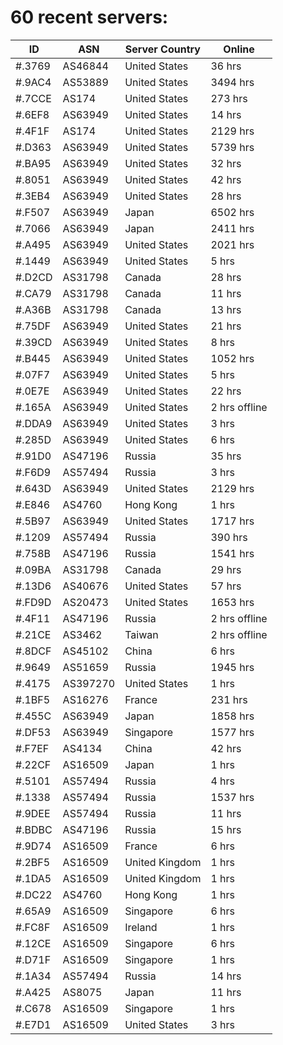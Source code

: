 # 60 recent servers:

| ID | ASN | Server Country | Online |
| ------ | ------ | ------ | ------ |
| #.3769 | AS46844 | United States | 36 hrs |
| #.9AC4 | AS53889 | United States | 3494 hrs |
| #.7CCE | AS174 | United States | 273 hrs |
| #.6EF8 | AS63949 | United States | 14 hrs |
| #.4F1F | AS174 | United States | 2129 hrs |
| #.D363 | AS63949 | United States | 5739 hrs |
| #.BA95 | AS63949 | United States | 32 hrs |
| #.8051 | AS63949 | United States | 42 hrs |
| #.3EB4 | AS63949 | United States | 28 hrs |
| #.F507 | AS63949 | Japan | 6502 hrs |
| #.7066 | AS63949 | Japan | 2411 hrs |
| #.A495 | AS63949 | United States | 2021 hrs |
| #.1449 | AS63949 | United States | 5 hrs |
| #.D2CD | AS31798 | Canada | 28 hrs |
| #.CA79 | AS31798 | Canada | 11 hrs |
| #.A36B | AS31798 | Canada | 13 hrs |
| #.75DF | AS63949 | United States | 21 hrs |
| #.39CD | AS63949 | United States | 8 hrs |
| #.B445 | AS63949 | United States | 1052 hrs |
| #.07F7 | AS63949 | United States | 5 hrs |
| #.0E7E | AS63949 | United States | 22 hrs |
| #.165A | AS63949 | United States | 2 hrs offline |
| #.DDA9 | AS63949 | United States | 3 hrs |
| #.285D | AS63949 | United States | 6 hrs |
| #.91D0 | AS47196 | Russia | 35 hrs |
| #.F6D9 | AS57494 | Russia | 3 hrs |
| #.643D | AS63949 | United States | 2129 hrs |
| #.E846 | AS4760 | Hong Kong | 1 hrs |
| #.5B97 | AS63949 | United States | 1717 hrs |
| #.1209 | AS57494 | Russia | 390 hrs |
| #.758B | AS47196 | Russia | 1541 hrs |
| #.09BA | AS31798 | Canada | 29 hrs |
| #.13D6 | AS40676 | United States | 57 hrs |
| #.FD9D | AS20473 | United States | 1653 hrs |
| #.4F11 | AS47196 | Russia | 2 hrs offline |
| #.21CE | AS3462 | Taiwan | 2 hrs offline |
| #.8DCF | AS45102 | China | 6 hrs |
| #.9649 | AS51659 | Russia | 1945 hrs |
| #.4175 | AS397270 | United States | 1 hrs |
| #.1BF5 | AS16276 | France | 231 hrs |
| #.455C | AS63949 | Japan | 1858 hrs |
| #.DF53 | AS63949 | Singapore | 1577 hrs |
| #.F7EF | AS4134 | China | 42 hrs |
| #.22CF | AS16509 | Japan | 1 hrs |
| #.5101 | AS57494 | Russia | 4 hrs |
| #.1338 | AS57494 | Russia | 1537 hrs |
| #.9DEE | AS57494 | Russia | 11 hrs |
| #.BDBC | AS47196 | Russia | 15 hrs |
| #.9D74 | AS16509 | France | 6 hrs |
| #.2BF5 | AS16509 | United Kingdom | 1 hrs |
| #.1DA5 | AS16509 | United Kingdom | 1 hrs |
| #.DC22 | AS4760 | Hong Kong | 1 hrs |
| #.65A9 | AS16509 | Singapore | 6 hrs |
| #.FC8F | AS16509 | Ireland | 1 hrs |
| #.12CE | AS16509 | Singapore | 6 hrs |
| #.D71F | AS16509 | Singapore | 1 hrs |
| #.1A34 | AS57494 | Russia | 14 hrs |
| #.A425 | AS8075 | Japan | 11 hrs |
| #.C678 | AS16509 | Singapore | 1 hrs |
| #.E7D1 | AS16509 | United States | 3 hrs |


